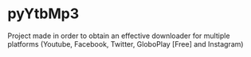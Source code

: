 # pyYtbMp3
Project made in order to obtain an effective downloader for multiple platforms (Youtube, Facebook, Twitter, GloboPlay [Free] and Instagram)
